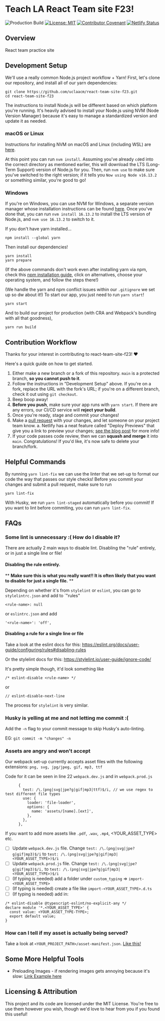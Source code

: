 # Teach LA React Team site F23!

![Production Build](https://github.com/uclaacm/teach-la-react-starter-barebones/workflows/Production%20Build/badge.svg)
[![License: MIT](https://img.shields.io/badge/License-MIT-yellow.svg)](https://opensource.org/licenses/MIT)
[![Contributor Covenant](https://img.shields.io/badge/Contributor%20Covenant-v2.0%20adopted-ff69b4.svg)](CODE_OF_CONDUCT.md)
[![Netlify Status](https://api.netlify.com/api/v1/badges/4932fc43-c02a-4724-bfc0-0253ac602219/deploy-status)](https://app.netlify.com/sites/teach-la-ts-react-starter/deploys)


## Overview

React team practice site

## Development Setup

We'll use a really common Node.js project workflow + Yarn!
First, let's clone our repository, and install all of our yarn dependencies:

```
git clone https://github.com/uclaacm/react-team-site-f23.git
cd react-team-site-f23
```

The instructions to install Node.js will be different based on which platform you're running. It's heavily advised to install your Node.js using NVM (Node Version Manager) because it's easy to manage a standardized version and update it as needed.

### macOS or Linux

Instructions for installing NVM on macOS and Linux (including WSL) are [here](https://github.com/nvm-sh/nvm#installing-and-updating).

At this point you can run `nvm install`. Assuming you've already `cd`ed into the correct directory as mentioned earlier, this will download the LTS (Long-Term Support) version of Node.js for you. Then, run `nvm use` to make sure you've switched to the right version; if it tells you `Now using Node v16.13.2` or something similar, you're good to go!

### Windows

If you're on Windows, you can use NVM for Windows, a separate version manager whose installation instructions can be found [here](https://github.com/coreybutler/nvm-windows#installation--upgrades). Once you've done that, you can run `nvm install 16.13.2` to install the LTS version of Node.js, and `nvm use 16.13.2` to switch to it.

If you don't have yarn installed...

```
npm install --global yarn
```

Then install our dependencies!

```
yarn install
yarn prepare
```

(If the above commands don't work even after installing yarn via npm, check this [npm installation guide](https://classic.yarnpkg.com/en/docs/install/#mac-stable), click on alternatives, choose your operating system, and follow the steps there!)

(We handle the yarn and npm conflict issues within our `.gitignore` we set up so dw about it!)
To start our app, you just need to run `yarn start`!

```
yarn start
```

And to build our project for production (with CRA and Webpack's bundling with all that goodness),

```
yarn run build
```

## Contribution Workflow

Thanks for your interest in contributing to react-team-site-f23! ❤️

Here's a quick guide on how to get started.

1. Either make a new branch or a fork of this repository. `main` is a protected branch, **so you cannot push to it**.
2. Follow the instructions in "Development Setup" above. If you're on a fork, replace the URL with the fork's URL; if you're on a different branch, check it out using `git checkout`.
3. Beep boop away!
4. **Before you push**, make sure your app runs with `yarn start`. If there are any errors, our CI/CD service will **reject your build**.
5. Once you're ready, stage and commit your changes!
6. Make a [pull request](https://github.com/uclaacm/react-team-site-f23/pulls) with your changes, and let someone on your project team know.
   a. Netlify has a neat feature called "Deploy Previews" that give you a link to preview your changes; [see the blog post](https://www.netlify.com/blog/2016/07/20/introducing-deploy-previews-in-netlify/) for more info!
7. If your code passes code review, then we can **squash and merge** it into `main`. Congratulations! If you'd like, it's now safe to delete your branch/fork.

## Helpful Commands

By running `yarn lint-fix` we can use the linter that we set-up to format our code the way that passes our style checks! Before you commit your changes and submit a pull request, make sure to run

```
yarn lint-fix
```

With Husky, we run `yarn lint-staged` automatically before you commit! If you want to lint before commiting, you can run `yarn lint-fix`.

## FAQs

### Some lint is unnecessary :( How do I disable it?

There are actually 2 main ways to disable lint. Disabling the "rule" entirely, or in just a single line or file!

#### Disabling the rule entirely.

\*\* **Make sure this is what you really want!! It is often likely that you want to disable for just a single file.** \*\*

Depending on whether it's from `stylelint` or `eslint`, you can go to `stylelintrc.json` and add to `"rules"

```
<rule-name>: null
```

or `eslintrc.json` and add

```
'<rule-name>': 'off',
```

#### Disabling a rule for a single line or file

Take a look at the eslint docs for this: https://eslint.org/docs/user-guide/configuring/rules#disabling-rules

Or the stylelint docs for this: https://stylelint.io/user-guide/ignore-code/

It's pretty simple though, it'd look something like

```
/* eslint-disable <rule-name> */
```

or

```
// eslint-disable-next-line
```

The process for `stylelint` is very similar.

### Husky is yelling at me and not letting me commit :(

Add the `-n` flag to your commit message to skip Husky's auto-linting.

EG: `git commit -m "changes" -n`

### Assets are angry and won't accept <x filetype>

Our webpack set-up currently accepts asset files with the following extensions: `png, svg, jpg/jpeg, gif, mp3, ttf`

Code for it can be seen in line 22 `webpack.dev.js` and in `webpack.prod.js`

```
      {
        test: /\.(png|svg|jpe?g|gif|mp3|ttf)$/i, // we use regex to test different file types
        use: {
          loader: 'file-loader',
          options: {
            name: 'assets/[name].[ext]',
          },
        },
      },
```

If you want to add more assets like `.pdf`, `.wav`, `.mp4`, <YOUR_ASSET_TYPE> etc.

- [ ] Update `webpack.dev.js` file. Change `test: /\.(png|svg|jpe?g|gif|mp3)$/i` to `test: /\.(png|svg|jpe?g|gif|mp3|<YOUR_ASSET_TYPE>)$/i`
- [ ] Update `webpack.prod.js` file. Change `test: /\.(png|svg|jpe?g|gif|mp3)$/i,` to `test: /\.(png|svg|jpe?g|gif|mp3|<YOUR_ASSET_TYPE>)$/i`
- [ ] (If typing is needed) add a folder under `custom_typing` => `import-<YOUR_ASSET_TYPE>`
- [ ] (If typing is needed) create a file like `import-<YOUR_ASSET_TYPE>.d.ts`
- [ ] (If typing is needed) add in:

```
/* eslint-disable @typescript-eslint/no-explicit-any */
declare module '*.<YOUR_ASSET_TYPE>' {
  const value: <YOUR_ASSET_TYPE-TYPE>;
  export default value;
}
```

### How can I tell if my asset is actually being served?

Take a look at `<YOUR_PROJECT_PATH>/asset-manifest.json`. [Like this!](https://teach-la-ts-react-starter.netlify.app/asset-manifest.json)

## Some More Helpful Tools

- Preloading Images - if rendering images gets annoying because it's slow: [Link Example here](https://github.com/uclaacm/Playnet/blob/c2414e7d1179eb11af6b4a49047ab3d8fb9aed66/src/components/shared/Preload.tsx)

## Licensing & Attribution

This project and its code are licensed under the MIT License. You're free to use them however you wish, though we'd love to hear from you if you found this useful!
